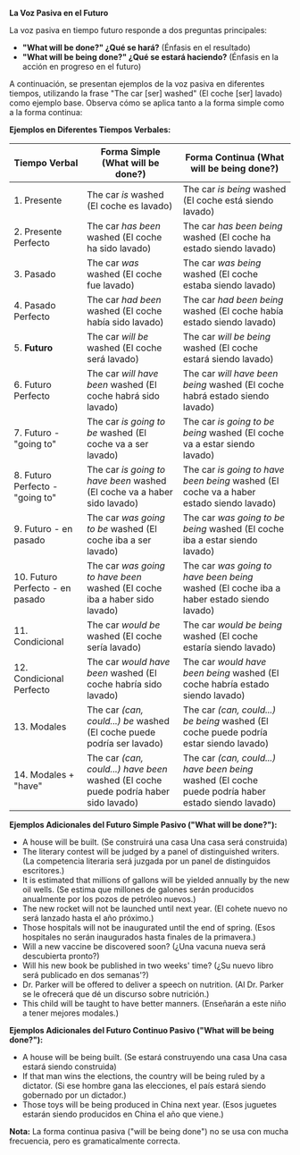 
**La Voz Pasiva en el Futuro**

La voz pasiva en tiempo futuro responde a dos preguntas principales:

*   **"What will be done?"   ¿Qué se hará?** (Énfasis en el resultado)
*   **"What will be being done?"   ¿Qué se estará haciendo?** (Énfasis en la acción en progreso en el futuro)

A continuación, se presentan ejemplos de la voz pasiva en diferentes tiempos, utilizando la frase "The car [ser] washed" (El coche [ser] lavado) como ejemplo base. Observa cómo se aplica tanto a la forma simple como a la forma continua:

**Ejemplos en Diferentes Tiempos Verbales:**

| Tiempo Verbal              | Forma Simple (What will be done?)                                                                | Forma Continua (What will be being done?)                                                                  |
| -------------------------- | ------------------------------------------------------------------------------------------------- | ---------------------------------------------------------------------------------------------------------- |
| 1. Presente                | The car *is* washed (El coche es lavado)                                                          | The car *is being* washed (El coche está siendo lavado)                                                  |
| 2. Presente Perfecto       | The car *has been* washed (El coche ha sido lavado)                                                | The car *has been being* washed (El coche ha estado siendo lavado)                                         |
| 3. Pasado                   | The car *was* washed (El coche fue lavado)                                                        | The car *was being* washed (El coche estaba siendo lavado)                                                 |
| 4. Pasado Perfecto          | The car *had been* washed (El coche había sido lavado)                                            | The car *had been being* washed (El coche había estado siendo lavado)                                        |
| 5. **Futuro**                | The car *will be* washed (El coche será lavado)                                                    | The car *will be being* washed (El coche estará siendo lavado)                                             |
| 6. Futuro Perfecto         | The car *will have been* washed (El coche habrá sido lavado)                                       | The car *will have been being* washed (El coche habrá estado siendo lavado)                                |
| 7. Futuro - "going to"     | The car *is going to be* washed (El coche va a ser lavado)                                       | The car *is going to be being* washed (El coche va a estar siendo lavado)                                  |
| 8. Futuro Perfecto - "going to" | The car *is going to have been* washed (El coche va a haber sido lavado)                        | The car *is going to have been being* washed (El coche va a haber estado siendo lavado)                     |
| 9. Futuro - en pasado       | The car *was going to be* washed (El coche iba a ser lavado)                                      | The car *was going to be being* washed (El coche iba a estar siendo lavado)                                |
| 10. Futuro Perfecto - en pasado | The car *was going to have been* washed (El coche iba a haber sido lavado)                        | The car *was going to have been being* washed (El coche iba a haber estado siendo lavado)                   |
| 11. Condicional             | The car *would be* washed (El coche sería lavado)                                                  | The car *would be being* washed (El coche estaría siendo lavado)                                           |
| 12. Condicional Perfecto    | The car *would have been* washed (El coche habría sido lavado)                                     | The car *would have been being* washed (El coche habría estado siendo lavado)                               |
| 13. Modales                | The car *(can, could...)* *be* washed (El coche puede podría ser lavado)                          | The car *(can, could...)* *be being* washed (El coche puede podría estar siendo lavado)                   |
| 14. Modales + "have"      | The car *(can, could...)* *have been* washed (El coche puede podría haber sido lavado)            | The car *(can, could...)* *have been being* washed (El coche puede podría haber estado siendo lavado)     |

**Ejemplos Adicionales del Futuro Simple Pasivo ("What will be done?"):**

*   A house will be built. (Se construirá una casa   Una casa será construida)
*   The literary contest will be judged by a panel of distinguished writers. (La competencia literaria será juzgada por un panel de distinguidos escritores.)
*   It is estimated that millions of gallons will be yielded annually by the new oil wells. (Se estima que millones de galones serán producidos anualmente por los pozos de petróleo nuevos.)
*   The new rocket will not be launched until next year. (El cohete nuevo no será lanzado hasta el año próximo.)
*   Those hospitals will not be inaugurated until the end of spring. (Esos hospitales no serán inaugurados hasta finales de la primavera.)
*   Will a new vaccine be discovered soon? (¿Una vacuna nueva será descubierta pronto?)
*   Will his new book be published in two weeks' time? (¿Su nuevo libro será publicado en dos semanas'?)
*   Dr. Parker will be offered to deliver a speech on nutrition. (Al Dr. Parker se le ofrecerá que dé un discurso sobre nutrición.)
*   This child will be taught to have better manners. (Enseñarán a este niño a tener mejores modales.)

**Ejemplos Adicionales del Futuro Continuo Pasivo ("What will be being done?"):**

*   A house will be being built. (Se estará construyendo una casa   Una casa estará siendo construida)
*   If that man wins the elections, the country will be being ruled by a dictator. (Si ese hombre gana las elecciones, el país estará siendo gobernado por un dictador.)
*   Those toys will be being produced in China next year. (Esos juguetes estarán siendo producidos en China el año que viene.)

**Nota:** La forma continua pasiva ("will be being done") no se usa con mucha frecuencia, pero es gramaticalmente correcta.


